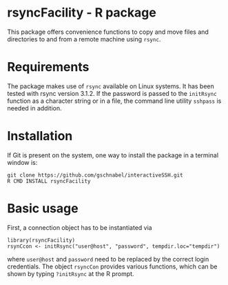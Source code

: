# rsyncFacility - R package

This package offers convenience functions to copy and move
files and directories to and from a remote machine 
using `rsync`.

# Requirements
The package makes use of `rsync` available on Linux systems.
It has been tested with rsync version 3.1.2.
If the password is passed to the `initRsync` function 
as a character string or in a file, the command line
utility `sshpass` is needed in addition.

# Installation

If Git is present on the system, one way to install the package in a terminal window is:

```
git clone https://github.com/gschnabel/interactiveSSH.git
R CMD INSTALL rsyncFacility
```

# Basic usage

First, a connection object has to be instantiated via
```
library(rsyncFacility)
rsynCcon <- initRsync("user@host", "password", tempdir.loc="tempdir")
```
where `user@host` and `password` need to be replaced by the correct login credentials.
The object `rsyncCon` provides various functions, which can be shown by
typing `?initRsync` at the R prompt.



